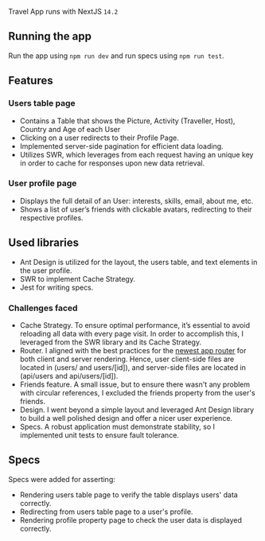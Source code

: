 Travel App runs with NextJS `14.2`

## Running the app

Run the app using `npm run dev` and run specs using `npm run test`.

## Features

### Users table page

-   Contains a Table that shows the Picture, Activity (Traveller, Host), Country and Age of each User
-   Clicking on a user redirects to their Profile Page.
-   Implemented server-side pagination for efficient data loading.
-   Utilizes SWR, which leverages from each request having an unique key in order to cache for responses upon new data retrieval.

### User profile page

-   Displays the full detail of an User: interests, skills, email, about me, etc.
-   Shows a list of user’s friends with clickable avatars, redirecting to their respective profiles.

## Used libraries

-   Ant Design is utilized for the layout, the users table, and text elements in the user profile.
-   SWR to implement Cache Strategy.
-   Jest for writing specs.

### Challenges faced

-   Cache Strategy. To ensure optimal performance, it’s essential to avoid reloading all data with every page visit. In order to accomplish this, I leveraged from the SWR library and its Cache Strategy.
-   Router. I aligned with the best practices for the [newest app router](https://nextjs.org/docs/pages/building-your-application/upgrading/app-router-migration#step-6-migrating-data-fetching-methods) for both client and server rendering. Hence, user client-side files are located in (users/ and users/[id]), and server-side files are located in (api/users and api/users/[id]).
-   Friends feature. A small issue, but to ensure there wasn't any problem with circular references, I excluded the friends property from the user's friends.
-   Design. I went beyond a simple layout and leveraged Ant Design library to build a well polished design and offer a nicer user experience.
-   Specs. A robust application must demonstrate stability, so I implemented unit tests to ensure fault tolerance.

## Specs

Specs were added for asserting:

-   Rendering users table page to verify the table displays users' data correctly.
-   Redirecting from users table page to a user's profile.
-   Rendering profile property page to check the user data is displayed correctly.
